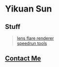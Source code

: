 # Yikuan Sun
## Stuff
> [lens flare renderer](https://yikuansun.github.io/sci-fi-flares)<br />
> [speedrun tools](https://github.com/yikuansun/desktopspeedruntools#runtime-speedrun-tools)
## [Contact Me](https://yikuansun.github.io/contact)